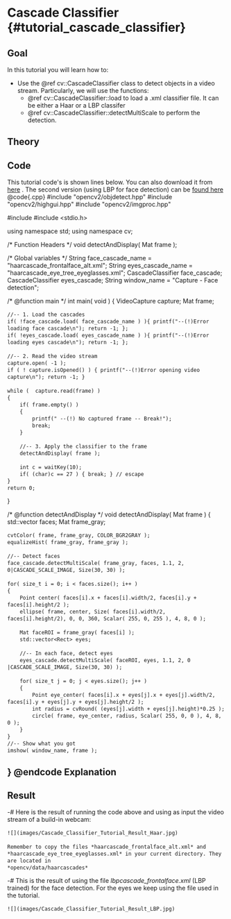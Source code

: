 Cascade Classifier {#tutorial_cascade_classifier}
==================

Goal
----

In this tutorial you will learn how to:

-   Use the @ref cv::CascadeClassifier class to detect objects in a video stream. Particularly, we
    will use the functions:
    -   @ref cv::CascadeClassifier::load to load a .xml classifier file. It can be either a Haar or a LBP classifer
    -   @ref cv::CascadeClassifier::detectMultiScale to perform the detection.

Theory
------

Code
----

This tutorial code's is shown lines below. You can also download it from
[here](https://github.com/Itseez/opencv/tree/master/samples/cpp/tutorial_code/objectDetection/objectDetection.cpp)
. The second version (using LBP for face detection) can be [found
here](https://github.com/Itseez/opencv/tree/master/samples/cpp/tutorial_code/objectDetection/objectDetection2.cpp)
@code{.cpp}
#include "opencv2/objdetect.hpp"
#include "opencv2/highgui.hpp"
#include "opencv2/imgproc.hpp"

#include <iostream>
#include <stdio.h>

using namespace std;
using namespace cv;

/* Function Headers */
void detectAndDisplay( Mat frame );

/* Global variables */
String face_cascade_name = "haarcascade_frontalface_alt.xml";
String eyes_cascade_name = "haarcascade_eye_tree_eyeglasses.xml";
CascadeClassifier face_cascade;
CascadeClassifier eyes_cascade;
String window_name = "Capture - Face detection";

/* @function main */
int main( void )
{
    VideoCapture capture;
    Mat frame;

    //-- 1. Load the cascades
    if( !face_cascade.load( face_cascade_name ) ){ printf("--(!)Error loading face cascade\n"); return -1; };
    if( !eyes_cascade.load( eyes_cascade_name ) ){ printf("--(!)Error loading eyes cascade\n"); return -1; };

    //-- 2. Read the video stream
    capture.open( -1 );
    if ( ! capture.isOpened() ) { printf("--(!)Error opening video capture\n"); return -1; }

    while (  capture.read(frame) )
    {
        if( frame.empty() )
        {
            printf(" --(!) No captured frame -- Break!");
            break;
        }

        //-- 3. Apply the classifier to the frame
        detectAndDisplay( frame );

        int c = waitKey(10);
        if( (char)c == 27 ) { break; } // escape
    }
    return 0;
}

/* @function detectAndDisplay */
void detectAndDisplay( Mat frame )
{
    std::vector<Rect> faces;
    Mat frame_gray;

    cvtColor( frame, frame_gray, COLOR_BGR2GRAY );
    equalizeHist( frame_gray, frame_gray );

    //-- Detect faces
    face_cascade.detectMultiScale( frame_gray, faces, 1.1, 2, 0|CASCADE_SCALE_IMAGE, Size(30, 30) );

    for( size_t i = 0; i < faces.size(); i++ )
    {
        Point center( faces[i].x + faces[i].width/2, faces[i].y + faces[i].height/2 );
        ellipse( frame, center, Size( faces[i].width/2, faces[i].height/2), 0, 0, 360, Scalar( 255, 0, 255 ), 4, 8, 0 );

        Mat faceROI = frame_gray( faces[i] );
        std::vector<Rect> eyes;

        //-- In each face, detect eyes
        eyes_cascade.detectMultiScale( faceROI, eyes, 1.1, 2, 0 |CASCADE_SCALE_IMAGE, Size(30, 30) );

        for( size_t j = 0; j < eyes.size(); j++ )
        {
            Point eye_center( faces[i].x + eyes[j].x + eyes[j].width/2, faces[i].y + eyes[j].y + eyes[j].height/2 );
            int radius = cvRound( (eyes[j].width + eyes[j].height)*0.25 );
            circle( frame, eye_center, radius, Scalar( 255, 0, 0 ), 4, 8, 0 );
        }
    }
    //-- Show what you got
    imshow( window_name, frame );
}
@endcode
Explanation
-----------

Result
------

-#  Here is the result of running the code above and using as input the video stream of a build-in
    webcam:

    ![](images/Cascade_Classifier_Tutorial_Result_Haar.jpg)

    Remember to copy the files *haarcascade_frontalface_alt.xml* and
    *haarcascade_eye_tree_eyeglasses.xml* in your current directory. They are located in
    *opencv/data/haarcascades*

-#  This is the result of using the file *lbpcascade_frontalface.xml* (LBP trained) for the face
    detection. For the eyes we keep using the file used in the tutorial.

    ![](images/Cascade_Classifier_Tutorial_Result_LBP.jpg)
